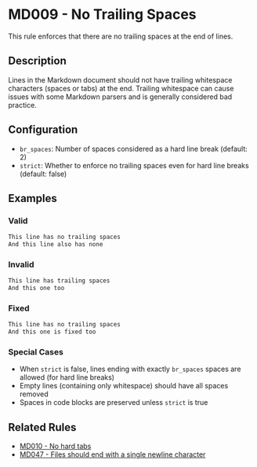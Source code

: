 # MD009 - No Trailing Spaces

This rule enforces that there are no trailing spaces at the end of lines.

## Description

Lines in the Markdown document should not have trailing whitespace characters (spaces or tabs) at the end.
Trailing whitespace can cause issues with some Markdown parsers and is generally considered bad practice.

## Configuration

- `br_spaces`: Number of spaces considered as a hard line break (default: 2)
- `strict`: Whether to enforce no trailing spaces even for hard line breaks (default: false)

## Examples

<!-- markdownlint-disable -->
### Valid

```markdown
This line has no trailing spaces
And this line also has none
```

### Invalid

```markdown
This line has trailing spaces  
And this one too 
```

### Fixed

```markdown
This line has no trailing spaces
And this one is fixed too
```
<!-- markdownlint-enable -->

### Special Cases

- When `strict` is false, lines ending with exactly `br_spaces` spaces are allowed (for hard line breaks)
- Empty lines (containing only whitespace) should have all spaces removed
- Spaces in code blocks are preserved unless `strict` is true

## Related Rules

- [MD010 - No hard tabs](md010.md)
- [MD047 - Files should end with a single newline character](md047.md)
